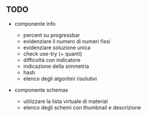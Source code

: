 ## TODO

- componente info
  - percent su progressbar
  - evidenziare il numero di numeri fissi
  - evidenziare soluzione unica
  - check use-try (+ quanti)
  - difficoltà con indicatore
  - indicazione della simmetria
  - hash
  - elenco degli algoritmi risolutivi
  

- componente schemas
  - utilizzare la lista virtuale di material
  - elenco degli schemi con thumbnail e descrizione
